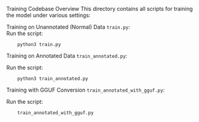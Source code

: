 Training Codebase Overview
This directory contains all scripts for training the model under various settings:

Training on Unannotated (Normal) Data `train.py`:   
Run the script: 
```
    python3 train.py 
```

Training on Annotated Data `train_annotated.py`:

Run the script: 
```
    python3 train_annotated.py
```

Training with GGUF Conversion `train_annotated_with_gguf.py`: 

Run the script: 
```
    train_annotated_with_gguf.py
```